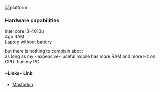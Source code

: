 ![platform](https://img.shields.io/badge/debian-xfce4-C8063B?style=plastic&logo=debian)

### Hardware capabilities

intel core i3-4010u \
4gb RAM \
Laptop without battery 

but there is nothing to complain about \
as long as my ~expensive~ useful mobile has more RAM and more Hz on CPU than my PC


#### ~Links~ Link

- [Mastodon](https://tech.lgbt/@wiltRainbow)
